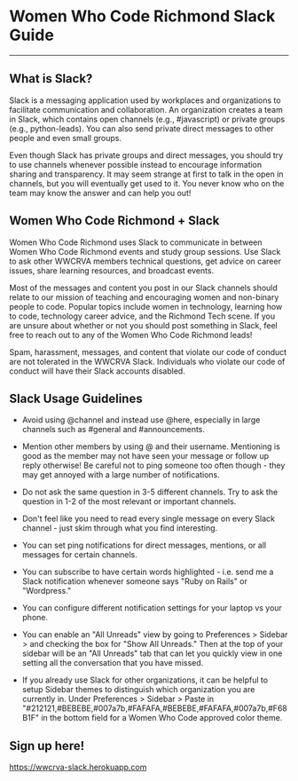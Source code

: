 # Women Who Code Richmond Slack Guide  

---

## What is Slack?

Slack is a messaging application used by workplaces and organizations to facilitate communication and collaboration. An organization creates a team in Slack, which contains open channels (e.g., #javascript) or private groups (e.g., python-leads). You can also send private direct messages to other people and even small groups. 

Even though Slack has private groups and direct messages, you should try to use channels whenever possible instead to encourage information sharing and transparency. It may seem strange at first to talk in the open in channels, but you will eventually get used to it. You never know who on the team may know the answer and can help you out!

## Women Who Code Richmond + Slack

Women Who Code Richmond uses Slack to communicate in between Women Who Code Richmond events and study group sessions. Use Slack to ask other WWCRVA members technical questions, get advice on career issues, share learning resources, and broadcast events. 

Most of the messages and content you post in our Slack channels should relate to our mission of teaching and encouraging women and non-binary people to code. Popular topics include women in technology, learning how to code, technology career advice, and the Richmond
Tech scene. If you are unsure about whether or not you should post something in Slack, feel free to reach out to any of the Women Who Code Richmond leads!

Spam, harassment, messages, and content that violate our code of conduct are not tolerated in the WWCRVA Slack. Individuals who violate our code of conduct will have their Slack accounts disabled. 


## Slack Usage Guidelines

- Avoid using @channel and instead use @here, especially in large channels such as #general and #announcements.
- Mention other members by using @ and their username. Mentioning is good as the member may not have seen your message or follow up reply otherwise! Be careful not to ping someone too often though - they may get annoyed with a large number of notifications.
- Do not ask the same question in 3-5 different channels. Try to ask the question in 1-2 of the most relevant or important channels.


- Don't feel like you need to read every single message on every Slack channel - just skim through what you find interesting.
- You can set ping notifications for direct messages, mentions, or all messages for certain channels.
- You can subscribe to have certain words highlighted - i.e. send me a Slack notification whenever someone says "Ruby on Rails" or "Wordpress."
- You can configure different notification settings for your laptop vs your phone.
- You can enable an "All Unreads" view by going to Preferences > Sidebar > and checking the box for "Show All Unreads." Then at the top of your sidebar will be an "All Unreads" tab that can let you quickly view in one setting all the conversation that you have missed. 
- If you already use Slack for other organizations, it can be helpful to setup Sidebar themes to distinguish which organization you are currently in. Under Preferences > Sidebar > Paste in "#212121,#BEBEBE,#007a7b,#FAFAFA,#BEBEBE,#FAFAFA,#007a7b,#F68B1F" in the bottom field for a Women Who Code approved color theme.


## Sign up here!
https://wwcrva-slack.herokuapp.com
